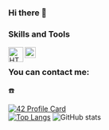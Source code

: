 ### Hi there 👋

<!--
**aposipov/aposipov** is a ✨ _special_ ✨ repository because its `README.md` (this file) appears on your GitHub profile.

Here are some ideas to get you started:

- 🔭 I’m currently working on ...
- 🌱 I’m currently learning ...
- 👯 I’m looking to collaborate on ...
- 🤔 I’m looking for help with ...
- 💬 Ask me about ...
- 📫 How to reach me: ...
- 😄 Pronouns: ...
- ⚡ Fun fact: ...
-->
### Skills and Tools  
<img align="left" alt="HTML5" width="30px" src="https://smile-emoji.ru/wp-content/uploads/site-images/discord/3f08359004f21963e7fc5f7c51139433.png" />
<img align="left" alt="CSS" width="22px" src="https://caglarbostanci.com.tr/wp-content/uploads/2017/04/CSS-caglarbostanci-com-tr.png" />
<br/>  

### You can contact me:  
☎️  


[![42 Profile Card](https://1337-readme.vercel.app/api/profile?cursus=42cursus&dark=true&login=lchristi)](https://github.com/mohouyizme/1337-readme)  
[![Top Langs](https://github-readme-stats.vercel.app/api/top-langs/?username=aposipov&layout=compact&theme=tokyonight)](https://github.com/aposipov/github-readme-stats) ![GitHub stats](https://github-readme-stats.vercel.app/api?username=aposipov&show_icons=true&theme=tokyonight)



